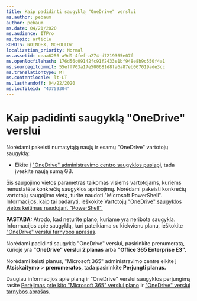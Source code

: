```yaml
---
title: Kaip padidinti saugyklą "OneDrive" verslui
ms.author: pebaum
author: pebaum
ms.date: 04/21/2020
ms.audience: ITPro
ms.topic: article
ROBOTS: NOINDEX, NOFOLLOW
localization_priority: Normal
ms.assetid: ceaa6256-a9d9-4fef-a274-d7219365e07f
ms.openlocfilehash: 176d56c09142fc91f2433e1bf948e8b9c550f4a1
ms.sourcegitcommit: 55eff703a17e500681d8fa6a87eb067019ade3cc
ms.translationtype: MT
ms.contentlocale: lt-LT
ms.lasthandoff: 04/22/2020
ms.locfileid: "43759304"
---
```

# <a name="how-to-increase-storage-in-onedrive-for-business"></a>Kaip padidinti saugyklą "OneDrive" verslui

Norėdami pakeisti numatytąją naujų ir esamų "OneDrive" vartotojų saugyklą:
  
- Eikite į ["OneDrive" administravimo centro saugyklos puslapį](https://admin.onedrive.com/?v=StorageSettings), tada įveskite naują sumą GB.
    
Šis saugojimo vietos parametras taikomas visiems vartotojams, kuriems nenustatėte konkrečių saugyklos apribojimų. Norėdami pakeisti konkrečių vartotojų saugojimo vietą, turite naudoti "Microsoft PowerShell". Informacijos, kaip tai padaryti, ieškokite [Vartotojų "OneDrive" saugyklos vietos keitimas naudojant "PowerShell".](https://go.microsoft.com/fwlink/?linkid=866402) 
  
 **PASTABA:** Atrodo, kad neturite plano, kuriame yra neribota saugykla. Informacijos apie saugyklą, kuri pateikiama su kiekvienu planu, ieškokite ["OneDrive" verslui tarnybos aprašas](https://go.microsoft.com/fwlink/p/?LinkID=826071).
  
Norėdami padidinti saugyklą "OneDrive" verslui, pasirinkite prenumeratą, kurioje yra **"OneDrive" verslui 2 planas** arba **"Office 365 Enterprise E3".** 
  
Norėdami keisti planus, "Microsoft 365" administravimo centre eikite į **Atsiskaitymo** \> **prenumeratos**, tada pasirinkite **Perjungti planus.**
  
Daugiau informacijos apie planų ir "OneDrive" verslui saugyklos perjungimą rasite [Perėjimas prie kito "Microsoft 365" verslui plano](https://go.microsoft.com/fwlink/?LinkId=2031117) ir ["OneDrive" verslui tarnybos aprašas](https://go.microsoft.com/fwlink/?LinkId-2031122).
  

